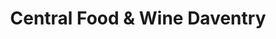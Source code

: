 ---
title: "Central Food & Wine Daventry"
url: /daventry/central-food-and-wine-daventry/
shop: convenience
---